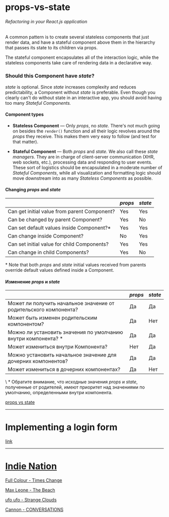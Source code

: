 # props-vs-state
###### Refactoring in your React.js application


A common pattern is to create several stateless components that just render data, and have a stateful component above them in the hierarchy that passes its state to its children via props. 

The stateful component encapsulates all of the interaction logic, while the stateless components take care of rendering data in a declarative way.

### Should this Component have _state_? 

_state_ is optional. Since _state_ increases complexity and reduces predictability, a Component without _state_ is preferable. Even though you clearly can't do without state in an interactive app, you should avoid having too many _Stateful Components._

#### Component types

* **Stateless Component** — Only _props_, no _state._ There's not much going on besides the `render()` function and all their logic revolves around the _props_ they receive. This makes them very easy to follow (and test for that matter). 

* **Stateful Component** — Both _props_ and _state._ We also call these _state managers_. They are in charge of client-server communication (XHR, web sockets, etc.), processing data and responding to user events. These sort of logistics should be encapsulated in a moderate number of _Stateful Components_, while all visualization and formatting logic should move downstream into as many _Stateless Components_ as possible.


#### Changing _props_ and _state_

| | _props_ | _state_ | 
--- | --- | --- 
Can get initial value from parent Component? | Yes | Yes
Can be changed by parent Component? | Yes | No
Can set default values inside Component?* | Yes | Yes
Can change inside Component? | No | Yes
Can set initial value for child Components? | Yes | Yes
Can change in child Components? | Yes | No

\* Note that both _props_ and _state_ initial values received from parents override default values defined inside a Component.



#### Изменение _props_ и _state_

| | _props_ | _state_ |
--- | --- | ---
Может ли получить начальное значение от родительского компонента? | Да | Да
Может быть изменен родительским компонентом? | Да | Нет
Можно ли установить значения по умолчанию внутри компонента? * | Да | Да
Может измениться внутри Компонента? | Нет | Да
Можно установить начальное значение для дочерних компонентов? | Да | Да
Может измениться в дочерних компонентах? | Да | Нет

\ * Обратите внимание, что исходные значения _props_ и _state_, полученные от родителей, имеют приоритет над значениями по умолчанию, определенными внутри компонента.

[props vs state](https://github.com/uberVU/react-guide/blob/master/props-vs-state.md)




---------------------------------------

# Implementing a login form 

[link](https://medium.com/@leandroercoli/react-refactoring-from-class-to-function-components-and-hooks-74f176ea77d6)


---------------------------------------

# [Indie Nation](https://www.youtube.com/channel/UCS34YVeqtFViWRB3jc3o2FQ)


[Full Colour - Times Change](https://youtu.be/9YRfJj0muDo?t=55)

[Max Leone - The Beach](https://youtu.be/7fS8SslvPLk?t=19)

[ufo ufo - Strange Clouds](https://youtu.be/E0V2HjXObes?t=63)

[Cannon - CONVERSATIONS](https://youtu.be/dLhmRczPPdQ?t=41)
